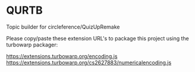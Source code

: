 # QURTB
Topic builder for circleference/QuizUpRemake

Please copy/paste these extension URL's to package this project using the turbowarp packager:

https://extensions.turbowarp.org/encoding.js
https://extensions.turbowarp.org/cs2627883/numericalencoding.js
